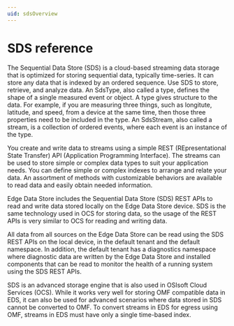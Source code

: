 ```yaml
---
uid: sdsOverview
---
```


# SDS reference

The Sequential Data Store (SDS) is a cloud-based streaming data storage that is optimized for storing sequential data, typically time-series. It can store any data that is indexed by an ordered sequence. Use SDS to store, retrieve, and analyze data. An SdsType, also called a type, defines the shape of a single measured event or object. A type gives structure to the data. For example, if you are measuring three things, such as longitute, latitude, and speed, from a device at the same time, then those three properties need to be included in the type. An SdsStream, also called a stream, is a collection of ordered events, where each event is an instance of the type. 

You create and write data to streams using a simple REST (REpresentational State Transfer) API (Application Programming Interface). The streams can be used to store simple or complex data types to suit your application needs. You can define simple or complex indexes to arrange and relate your data. An assortment of methods with customizable behaviors are available to read data and easily obtain needed information.

Edge Data Store includes the Sequential Data Store (SDS) REST APIs to read and write data stored locally on the Edge Data Store device. SDS is the same technology used in OCS for storing data, so the usage of the REST APIs is very similar to OCS for reading and writing data.

All data from all sources on the Edge Data Store can be read using the SDS REST APIs on the local device, in the default tenant and the default namespace. In addition, the default tenant has a diagnostics namespace where diagnostic data are written by the Edge Data Store and installed components that can be read to monitor the health of a running system using the SDS REST APIs.

SDS is an advanced storage engine that is also used in OSIsoft Cloud Services (OCS). While it works very well for storing OMF compatible data in EDS, it can also be used for advanced scenarios where data stored in SDS cannot be converted to OMF. To convert streams in EDS for egress using OMF, streams in EDS must have only a single time-based index.
